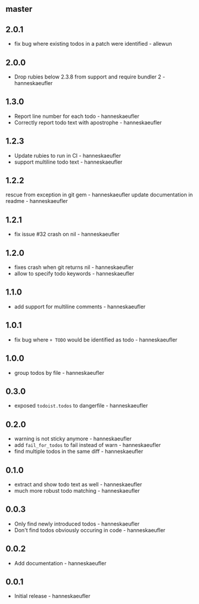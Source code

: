 ## master

## 2.0.1

* fix bug where existing todos in a patch were identified - allewun

## 2.0.0

* Drop rubies below 2.3.8 from support and require bundler 2 - hanneskaeufler

## 1.3.0

* Report line number for each todo - hanneskaeufler
* Correctly report todo text with apostrophe - hanneskaeufler

## 1.2.3

* Update rubies to run in CI - hanneskaeufler
* support multiline todo text - hanneskaeufler

## 1.2.2

rescue from exception in git gem - hanneskaeufler
update documentation in readme - hanneskaeufler

## 1.2.1

* fix issue #32 crash on nil - hanneskaeufler

## 1.2.0

* fixes crash when git returns nil - hanneskaeufler
* allow to specify todo keywords - hanneskaeufler

## 1.1.0

* add support for multiline comments - hanneskaeufler

## 1.0.1

* fix bug where `+ TODO` would be identified as todo - hanneskaeufler

## 1.0.0

* group todos by file - hanneskaeufler

## 0.3.0

* exposed `todoist.todos` to dangerfile - hanneskaeufler

## 0.2.0

* warning is not sticky anymore - hanneskaeufler
* add `fail_for_todos` to fail instead of warn - hanneskaeufler
* find multiple todos in the same diff - hanneskaeufler

## 0.1.0

* extract and show todo text as well - hanneskaeufler
* much more robust todo matching - hanneskaeufler

## 0.0.3

* Only find newly introduced todos - hanneskaeufler
* Don't find todos obviously occuring in code - hanneskaeufler

## 0.0.2

* Add documentation - hanneskaeufler

## 0.0.1

 * Initial release - hanneskaeufler
